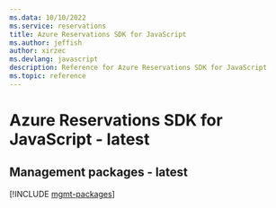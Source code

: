 ```yaml
---
ms.data: 10/10/2022
ms.service: reservations
title: Azure Reservations SDK for JavaScript
ms.author: jeffish
author: xirzec
ms.devlang: javascript
description: Reference for Azure Reservations SDK for JavaScript
ms.topic: reference
---
```

# Azure Reservations SDK for JavaScript - latest

## Management packages - latest
[!INCLUDE [mgmt-packages](reservations-mgmt-index.md)]